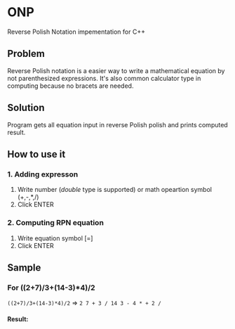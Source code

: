 # ONP
Reverse Polish Notation impementation for C++

## Problem
Reverse Polish notation is a easier way to write a mathematical equation by not parenthesized expressions. It's also common calculator type in computing because no bracets are needed.

## Solution
Program gets all equation input in reverse Polish polish and prints computed result.

## How to use it
### 1. Adding expresson
1. Write number (*double* type is supported) or math opeartion symbol (+,-,*,/)
2. Click ENTER
### 2. Computing RPN equation
1. Write equation symbol [=]
2. Click ENTER
## Sample

### For ((2+7)/3+(14-3)*4)/2

`((2+7)/3+(14-3)*4)/2` => `2 7 + 3 / 14 3 - 4 * + 2 /`

#### Result:
<p align="center>
          <img src="https://i.ibb.co/j6bQtdr/Capture.png"/>
</p>
